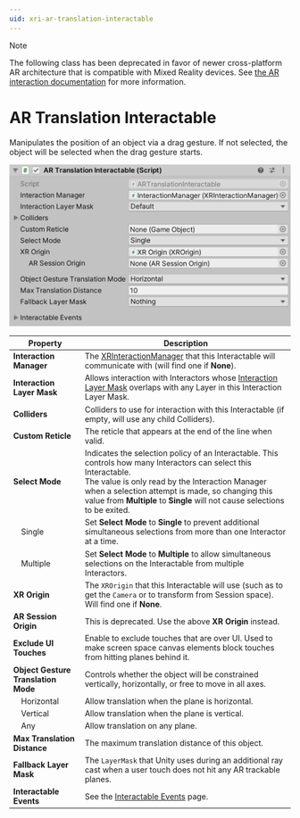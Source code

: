 ```yaml
---
uid: xri-ar-translation-interactable
---
```

> [!NOTE]
> The following class has been deprecated in favor of newer cross-platform AR architecture that is compatible with Mixed Reality devices. See [the AR interaction documentation](ar-interaction-overview.md) for more information.

# AR Translation Interactable

Manipulates the position of an object via a drag gesture. If not selected, the object will be selected when the drag gesture starts.

![ARTranslationInteractable component](images/ar-translation-interactable.png)

| **Property** | **Description** |
|---|---|
| **Interaction Manager** | The [XRInteractionManager](xr-interaction-manager.md) that this Interactable will communicate with (will find one if **None**). |
| **Interaction Layer Mask** | Allows interaction with Interactors whose [Interaction Layer Mask](interaction-layers.md) overlaps with any Layer in this Interaction Layer Mask. |
| **Colliders** | Colliders to use for interaction with this Interactable (if empty, will use any child Colliders). |
| **Custom Reticle** | The reticle that appears at the end of the line when valid. |
| **Select Mode** | Indicates the selection policy of an Interactable. This controls how many Interactors can select this Interactable.<br />The value is only read by the Interaction Manager when a selection attempt is made, so changing this value from **Multiple** to **Single** will not cause selections to be exited. |
| &emsp;Single | Set **Select Mode** to **Single** to prevent additional simultaneous selections from more than one Interactor at a time. |
| &emsp;Multiple | Set **Select Mode** to **Multiple** to allow simultaneous selections on the Interactable from multiple Interactors. |
| **XR Origin** | The `XROrigin` that this Interactable will use (such as to get the `Camera` or to transform from Session space). Will find one if **None**. |
| **AR Session Origin** | This is deprecated. Use the above **XR Origin** instead. |
| **Exclude UI Touches** | Enable to exclude touches that are over UI. Used to make screen space canvas elements block touches from hitting planes behind it. |
| **Object Gesture Translation Mode** | Controls whether the object will be constrained vertically, horizontally, or free to move in all axes. |
| &emsp;Horizontal | Allow translation when the plane is horizontal. |
| &emsp;Vertical | Allow translation when the plane is vertical. |
| &emsp;Any | Allow translation on any plane. |
| **Max Translation Distance** | The maximum translation distance of this object. |
| **Fallback Layer Mask** | The `LayerMask` that Unity uses during an additional ray cast when a user touch does not hit any AR trackable planes. |
| **Interactable Events** | See the [Interactable Events](interactable-events.md) page. |
